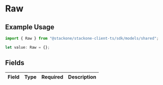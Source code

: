 # Raw

## Example Usage

```typescript
import { Raw } from "@stackone/stackone-client-ts/sdk/models/shared";

let value: Raw = {};
```

## Fields

| Field       | Type        | Required    | Description |
| ----------- | ----------- | ----------- | ----------- |